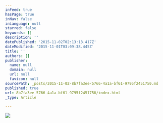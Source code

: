 ```yaml
---
inFeed: true
hasPage: true
inNav: false
inLanguage: null
starred: false
keywords: []
description: ''
datePublished: '2015-11-02T02:13:13.417Z'
dateModified: '2015-11-01T03:09:38.445Z'
title: ''
authors: []
publisher:
  name: null
  domain: null
  url: null
  favicon: null
sourcePath: _posts/2015-11-02-8b7fa3ee-5766-4a1a-bf61-9795f2451750.md
published: true
url: 8b7fa3ee-5766-4a1a-bf61-9795f2451750/index.html
_type: Article

---
```

![](https://the-grid-user-content.s3-us-west-2.amazonaws.com/f4a3ee0d-aa47-4b19-8788-1392116b2ec8.jpg)